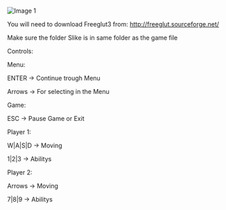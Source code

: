 ![Image 1](https://github.com/MladenMarkovic90/Crashing-Trashing-Bots/blob/master/Screenshot/SS1.png)

You will need to download Freeglut3 from: http://freeglut.sourceforge.net/

Make sure the folder Slike is in same folder as the game file

Controls:

Menu:

ENTER -> Continue trough Menu

Arrows -> For selecting in the Menu

Game:

ESC -> Pause Game or Exit

Player 1:

W|A|S|D -> Moving

1|2|3 -> Abilitys

Player 2:

Arrows -> Moving

7|8|9 -> Abilitys
